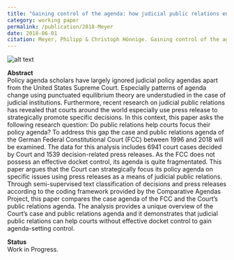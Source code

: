 ```yaml
---
title: "Gaining control of the agenda: how judicial public relations enable courts to focus issue attention"
category: working paper
permalink: /publication/2018-Meyer
date: 2018-06-01
citation: Meyer, Philipp & Christoph Hönnige. Gaining control of the agenda: how judicial public relations enable courts to focus issue attention. Working Paper.
---
```


![alt text](https://phimeyer.github.io/images/preplexity.png "RegionYear")

<p><b>Abstract</b><br>
 Policy agenda scholars have largely ignored judicial policy agendas apart from the United States Supreme Court. Especially patterns of agenda change using punctuated equilibrium theory are understudied in the case of judicial institutions. Furthermore, recent research on judicial public relations has revealed that courts around the world especially use press release to strategically promote specific decisions. In this context, this paper asks the following research question: Do public relations help courts focus their policy agenda? To address this gap the case and public relations agenda of the German Federal Constitutional Court (FCC) between 1996 and 2018 will be examined. The data for this analysis includes 6941 court cases decided by Court and 1539 decision-related press releases. As the FCC does not possess an effective docket control, its agenda is quite fragmentated. This paper argues that the Court can strategically focus its policy agenda on specific issues using press releases as a means of judicial public relations. Through semi-supervised text classification of decisions and press releases according to the coding framework provided by the Comparative Agendas Project, this paper compares the case agenda of the FCC and the Court’s public relations agenda. The analysis provides a unique overview of the Court’s case and public relations agenda and it demonstrates that judicial public relations can help courts without effective docket control to gain agenda-setting control.</p>

<p><b>Status</b><br>
Work in Progress.</p>
